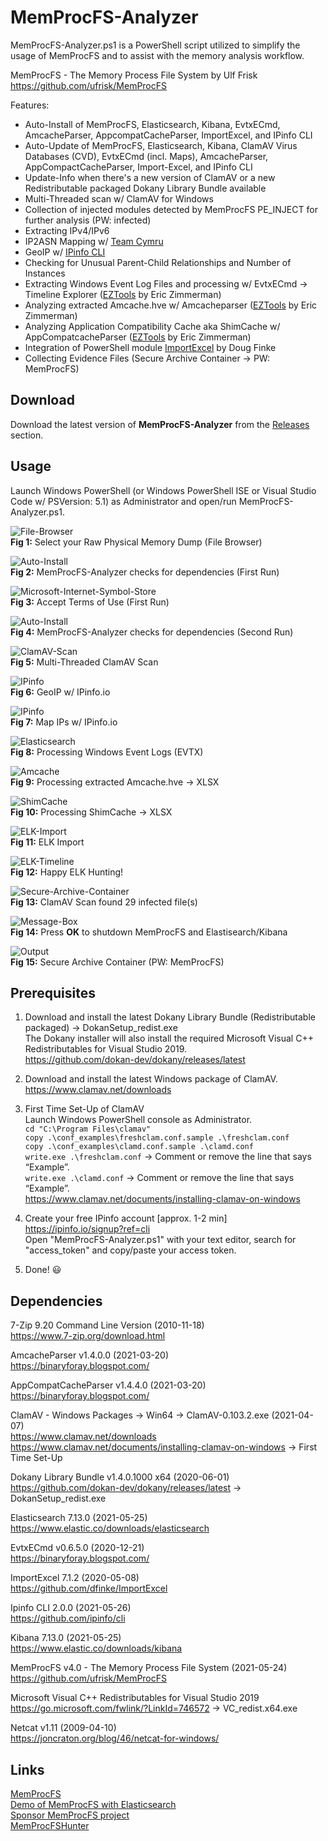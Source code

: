 # MemProcFS-Analyzer
MemProcFS-Analyzer.ps1 is a PowerShell script utilized to simplify the usage of MemProcFS and to assist with the memory analysis workflow.

MemProcFS - The Memory Process File System by Ulf Frisk  
https://github.com/ufrisk/MemProcFS  

Features:
* Auto-Install of MemProcFS, Elasticsearch, Kibana, EvtxECmd, AmcacheParser, AppcompatCacheParser, ImportExcel, and IPinfo CLI  
* Auto-Update of MemProcFS, Elasticsearch, Kibana, ClamAV Virus Databases (CVD), EvtxECmd (incl. Maps), AmcacheParser, AppCompactCacheParser, Import-Excel, and IPinfo CLI
* Update-Info when there's a new version of ClamAV or a new Redistributable packaged Dokany Library Bundle available  
* Multi-Threaded scan w/ ClamAV for Windows  
* Collection of injected modules detected by MemProcFS PE_INJECT for further analysis (PW: infected)
* Extracting IPv4/IPv6 
* IP2ASN Mapping w/ [Team Cymru](https://team-cymru.com/community-services/ip-asn-mapping/)  
* GeoIP w/ [IPinfo CLI](https://github.com/ipinfo/cli)  
* Checking for Unusual Parent-Child Relationships and Number of Instances  
* Extracting Windows Event Log Files and processing w/ EvtxECmd &#8594; Timeline Explorer ([EZTools](https://ericzimmerman.github.io/) by Eric Zimmerman)  
* Analyzing extracted Amcache.hve w/ Amcacheparser ([EZTools](https://ericzimmerman.github.io/) by Eric Zimmerman)  
* Analyzing Application Compatibility Cache aka ShimCache w/ AppCompatcacheParser ([EZTools](https://ericzimmerman.github.io/) by Eric Zimmerman)  
* Integration of PowerShell module [ImportExcel](https://github.com/dfinke/ImportExcel) by Doug Finke
* Collecting Evidence Files (Secure Archive Container &#8594; PW: MemProcFS)  

## Download 
Download the latest version of **MemProcFS-Analyzer** from the [Releases](https://github.com/evild3ad/MemProcFS-Analyzer/releases) section.  

## Usage  
Launch Windows PowerShell (or Windows PowerShell ISE or Visual Studio Code w/ PSVersion: 5.1) as Administrator and open/run MemProcFS-Analyzer.ps1. 

![File-Browser](https://github.com/evild3ad/MemProcFS-Analyzer/blob/d3bfab5168ed22979338e4a379200020885cdc82/Screenshots/File-Browser.png)  
**Fig 1:** Select your Raw Physical Memory Dump (File Browser)

![Auto-Install](https://github.com/evild3ad/MemProcFS-Analyzer/blob/e804fa5bd5195757a5a36d9bed8aa04b83dbbcca/Screenshots/1st-Run.png)  
**Fig 2:** MemProcFS-Analyzer checks for dependencies (First Run)

![Microsoft-Internet-Symbol-Store](https://github.com/evild3ad/MemProcFS-Analyzer/blob/d3bfab5168ed22979338e4a379200020885cdc82/Screenshots/Microsoft-Internet-Symbol-Store.png)  
**Fig 3:** Accept Terms of Use (First Run)  

![Auto-Install](https://github.com/evild3ad/MemProcFS-Analyzer/blob/d43487a661be157b1805ce8a4c07fb2274963520/Screenshots/2nd-Run.png)  
**Fig 4:** MemProcFS-Analyzer checks for dependencies (Second Run)

![ClamAV-Scan](https://github.com/evild3ad/MemProcFS-Analyzer/blob/d4b43171c4dacaf42cd983b5ea9810ba29e0bd7e/Screenshots/ClamAV-Scan.png)  
**Fig 5:** Multi-Threaded ClamAV Scan

![IPinfo](https://github.com/evild3ad/MemProcFS-Analyzer/blob/28d128fdf058b056e929dd925433edfd2f10cbfd/Screenshots/IPinfo.png)  
**Fig 6:** GeoIP w/ IPinfo.io

![IPinfo](https://github.com/evild3ad/MemProcFS-Analyzer/blob/e5505296fd5ea604af15f4882a5478a44160f321/Screenshots/Map.png)  
**Fig 7:** Map IPs w/ IPinfo.io

![Elasticsearch](https://github.com/evild3ad/MemProcFS-Analyzer/blob/e804fa5bd5195757a5a36d9bed8aa04b83dbbcca/Screenshots/EventLogs.png)  
**Fig 8:** Processing Windows Event Logs (EVTX)

![Amcache](https://github.com/evild3ad/MemProcFS-Analyzer/blob/d547838fe2320e8812b3c4c3000a581c9a0e350c/Screenshots/Amcache.png)  
**Fig 9:** Processing extracted Amcache.hve &#8594; XLSX  

![ShimCache](https://github.com/evild3ad/MemProcFS-Analyzer/blob/28d128fdf058b056e929dd925433edfd2f10cbfd/Screenshots/ShimCache.png)  
**Fig 10:** Processing ShimCache &#8594; XLSX  

![ELK-Import](https://github.com/evild3ad/MemProcFS-Analyzer/blob/662aace82f911c1248dee6cbcf4b3a6e78aa8d0d/Screenshots/ELK-Import.png)  
**Fig 11:** ELK Import

![ELK-Timeline](https://github.com/evild3ad/MemProcFS-Analyzer/blob/d3bfab5168ed22979338e4a379200020885cdc82/Screenshots/ELK-Timeline.png)  
**Fig 12:** Happy ELK Hunting!

![Secure-Archive-Container](https://github.com/evild3ad/MemProcFS-Analyzer/blob/e804fa5bd5195757a5a36d9bed8aa04b83dbbcca/Screenshots/Secure-Archive-Container.png)  
**Fig 13:** ClamAV Scan found 29 infected file(s)

![Message-Box](https://github.com/evild3ad/MemProcFS-Analyzer/blob/d3bfab5168ed22979338e4a379200020885cdc82/Screenshots/Message-Box.png)  
**Fig 14:** Press **OK** to shutdown MemProcFS and Elastisearch/Kibana

![Output](https://github.com/evild3ad/MemProcFS-Analyzer/blob/8d55333f9c89d120b76d454ce60fca167767ba2b/Screenshots/Output.png)  
**Fig 15:** Secure Archive Container (PW: MemProcFS)

## Prerequisites 
1. Download and install the latest Dokany Library Bundle (Redistributable packaged) &#8594; DokanSetup_redist.exe  
The Dokany installer will also install the required Microsoft Visual C++ Redistributables for Visual Studio 2019.  
https://github.com/dokan-dev/dokany/releases/latest  

2. Download and install the latest Windows package of ClamAV.  
https://www.clamav.net/downloads 

3. First Time Set-Up of ClamAV  
Launch Windows PowerShell console as Administrator.  
`cd "C:\Program Files\clamav"`  
`copy .\conf_examples\freshclam.conf.sample .\freshclam.conf`  
`copy .\conf_examples\clamd.conf.sample .\clamd.conf`  
`write.exe .\freshclam.conf`  &#8594; Comment or remove the line that says “Example”.  
`write.exe .\clamd.conf` &#8594; Comment or remove the line that says “Example”.  
https://www.clamav.net/documents/installing-clamav-on-windows  

4. Create your free IPinfo account [approx. 1-2 min]  
https://ipinfo.io/signup?ref=cli  
Open "MemProcFS-Analyzer.ps1" with your text editor, search for "access_token" and copy/paste your access token.

5. Done! :smiley:  

## Dependencies
7-Zip 9.20 Command Line Version (2010-11-18)  
https://www.7-zip.org/download.html  

AmcacheParser v1.4.0.0 (2021-03-20)  
https://binaryforay.blogspot.com/  

AppCompatCacheParser v1.4.4.0 (2021-03-20)  
https://binaryforay.blogspot.com/  

ClamAV - Windows Packages &#8594; Win64 &#8594; ClamAV-0.103.2.exe (2021-04-07)  
https://www.clamav.net/downloads  
https://www.clamav.net/documents/installing-clamav-on-windows &#8594; First Time Set-Up  

Dokany Library Bundle v1.4.0.1000 x64 (2020-06-01)  
https://github.com/dokan-dev/dokany/releases/latest &#8594; DokanSetup_redist.exe  

Elasticsearch 7.13.0 (2021-05-25)  
https://www.elastic.co/downloads/elasticsearch  

EvtxECmd v0.6.5.0 (2020-12-21)  
https://binaryforay.blogspot.com/  

ImportExcel 7.1.2 (2020-05-08)  
https://github.com/dfinke/ImportExcel  

Ipinfo CLI 2.0.0 (2021-05-26)  
https://github.com/ipinfo/cli  

Kibana 7.13.0 (2021-05-25)  
https://www.elastic.co/downloads/kibana  

MemProcFS v4.0 - The Memory Process File System (2021-05-24)  
https://github.com/ufrisk/MemProcFS  

Microsoft Visual C++ Redistributables for Visual Studio 2019
https://go.microsoft.com/fwlink/?LinkId=746572 &#8594; VC_redist.x64.exe  

Netcat v1.11 (2009-04-10)  
https://joncraton.org/blog/46/netcat-for-windows/  

## Links
[MemProcFS](https://github.com/ufrisk/MemProcFS)  
[Demo of MemProcFS with Elasticsearch](https://www.youtube.com/watch?v=JcIlowlrvyI)  
[Sponsor MemProcFS project](https://github.com/sponsors/ufrisk)  
[MemProcFSHunter](https://github.com/memprocfshunt/MemProcFSHunter)  
